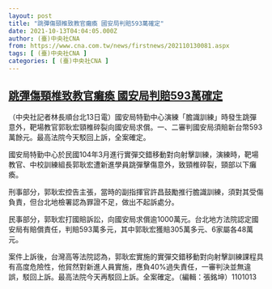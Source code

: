 ```yaml
---
layout: post
title: "跳彈傷頸椎致教官癱瘓 國安局判賠593萬確定"
date: 2021-10-13T04:04:05.000Z
author: (臺)中央社CNA
from: https://www.cna.com.tw/news/firstnews/202110130081.aspx
tags: [ (臺)中央社CNA ]
categories: [ (臺)中央社CNA ]
---
```

<!--1634097845000-->
[跳彈傷頸椎致教官癱瘓 國安局判賠593萬確定](https://www.cna.com.tw/news/firstnews/202110130081.aspx)
------

<div>
<div></div><div><p>（中央社記者林長順台北13日電）國安局特勤中心演練「膽識訓練」時發生跳彈意外，靶場教官郭耿宏頸椎碎裂向國安局求償。一、二審判國安局須賠新台幣593萬餘元。最高法院今天駁回上訴，全案確定。</p><p>國安局特勤中心於民國104年3月進行實彈交錯移動對向射擊訓練，演練時，靶場教官、中校訓練組長郭耿宏遭新進學員跳彈擊傷意外，致頸椎碎裂，頸部以下癱瘓。</p><p>刑事部分，郭耿宏控告主張，當時的副指揮官許昌鼓勵推行膽識訓練，須對其受傷負責，但台北地檢署認為罪證不足，做出不起訴處分。</p><p>民事部分，郭耿宏打國賠訴訟，向國安局求償逾1000萬元。台北地方法院認定國安局有賠償責任，判賠593萬多元，其中郭耿宏獲賠305萬多元、6家屬各48萬元。</p><p>案件上訴後，台灣高等法院認為，郭耿宏實施的實彈交錯移動對向射擊訓練課程具有高度危險性，他貿然對新進人員實施，應負40%過失責任，一審判決並無違誤，駁回上訴。最高法院今天再駁回上訴。全案確定。（編輯：張銘坤）1101013</p></div>
</div>
